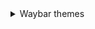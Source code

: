 
<details> 
  <summary> Waybar themes </summary>
  
   - 
     <details> 
       <summary> Monochrome </summary>
    
      ![image](https://raw.githubusercontent.com/gkmax132/hyprland_dotfiles/refs/heads/main/images/waybar/monochrome.png)
  -
     <details>
      <summary> Personal </summary>

      ![image](https://raw.githubusercontent.com/gkmax132/hyprland_dotfiles/refs/heads/main/images/waybar/personal.png) 
  -
     <details>
      <summary> Cyberpunk </summary>

      ![image](https://raw.githubusercontent.com/gkmax132/hyprland_dotfiles/refs/heads/main/images/waybar/cyberpunk.png) 
  -
     <details>
      <summary> Cyberpunk Red </summary>

      ![image](https://raw.githubusercontent.com/gkmax132/hyprland_dotfiles/refs/heads/main/images/waybar/cyberpunk_red.png) 
      
     </details>

